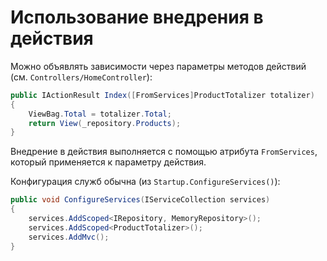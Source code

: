 # Использование внедрения в действия

Можно объявлять зависимости через параметры методов действий (см. `Controllers/HomeController`):
```cs
public IActionResult Index([FromServices]ProductTotalizer totalizer)
{
    ViewBag.Total = totalizer.Total;
    return View(_repository.Products);
}
```

Внедрение в действия выполняется с помощью атрибута `FromServices`, который применяется к параметру
действия.

Конфигурация служб обычна (из `Startup.ConfigureServices()`):
```cs
public void ConfigureServices(IServiceCollection services)
{
    services.AddScoped<IRepository, MemoryRepository>();
    services.AddScoped<ProductTotalizer>();
    services.AddMvc();
}
```
